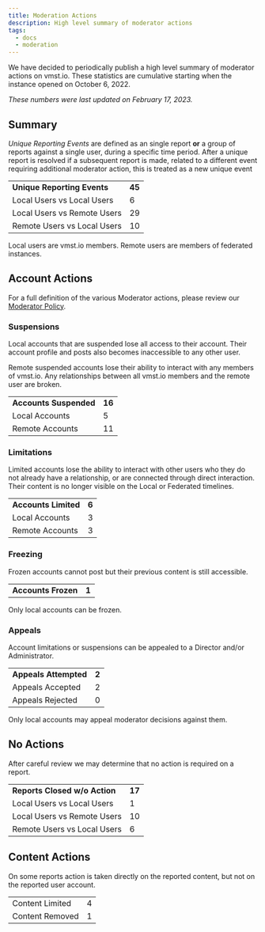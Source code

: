 ```yaml
---
title: Moderation Actions
description: High level summary of moderator actions
tags:
  - docs
  - moderation
---
```


We have decided to periodically publish a high level summary of moderator actions on vmst.io.
These statistics are cumulative starting when the instance opened on October 6, 2022.

_These numbers were last updated on February 17, 2023._

## Summary

_Unique Reporting Events_ are defined as an single report **or** a group of reports against a single user, during a specific time period.
After a unique report is resolved if a subsequent report is made, related to a different event requiring additional moderator action, this is treated as a new unique event

| | |
|---|---|
| **Unique Reporting Events** | **45** |
| Local Users vs Local Users | 6 |
| Local Users vs Remote Users | 29 |
| Remote Users vs Local Users | 10 |

Local users are vmst.io members.
Remote users are members of federated instances.

## Account Actions

For a full definition of the various Moderator actions, please review our [Moderator Policy](/moderation).

### Suspensions

Local accounts that are suspended lose all access to their account.
Their account profile and posts also becomes inaccessible to any other user.

Remote suspended accounts lose their ability to interact with any members of vmst.io.
Any relationships between all vmst.io members and the remote user are broken.

| | |
|---|---|
| **Accounts Suspended** | **16** |
| Local Accounts | 5 |
| Remote Accounts | 11 |

### Limitations

Limited accounts lose the ability to interact with other users who they do not already have a relationship, or are connected through direct interaction. Their content is no longer visible on the Local or Federated timelines.

| | |
|---|---|
| **Accounts Limited** | **6** |
| Local Accounts | 3 |
| Remote Accounts | 3 |

### Freezing

Frozen accounts cannot post but their previous content is still accessible.

| | |
|---|---|
| **Accounts Frozen** | **1** |

Only local accounts can be frozen.

### Appeals

Account limitations or suspensions can be appealed to a Director and/or Administrator.

| | |
|---|---|
| **Appeals Attempted** | **2** |
| Appeals Accepted | 2 |
| Appeals Rejected | 0 |

Only local accounts may appeal moderator decisions against them.

## No Actions

After careful review we may determine that no action is required on a report.

| | |
|---|---|
| **Reports Closed w/o Action** | **17** |
| Local Users vs Local Users | 1 |
| Local Users vs Remote Users | 10 |
| Remote Users vs Local Users | 6 |

## Content Actions

On some reports action is taken directly on the reported content, but not on the reported user account.

| | |
|---|---|
| Content Limited | 4 |
| Content Removed | 1 |
